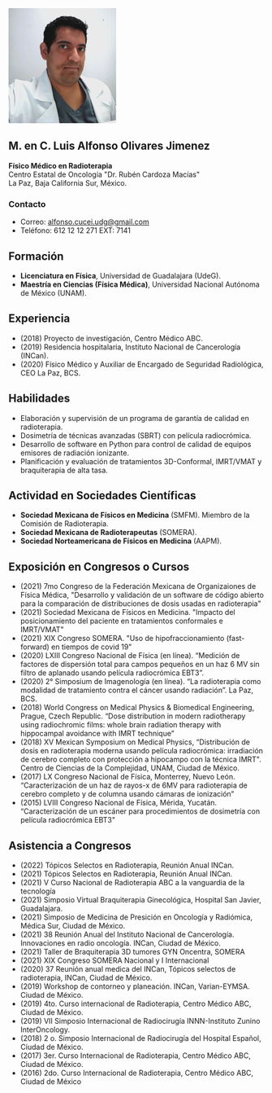 ![FotoPerfil](/FotoPerfil.png)

## M. en C. Luis Alfonso Olivares Jimenez

**Físico Médico en Radioterapia <br/>**
Centro Estatal de Oncología "Dr. Rubén Cardoza Macías" <br/>
La Paz, Baja California Sur, México. <br/>

### Contacto
* Correo: alfonso.cucei.udg@gmail.com
* Teléfono: 612 12 12 271 EXT: 7141

## Formación 
* **Licenciatura en Física**, Universidad de Guadalajara (UdeG). 
* **Maestría en Ciencias (Física Médica)**, Universidad Nacional Autónoma de México (UNAM).

## Experiencia
* (2018) Proyecto de investigación, Centro Médico ABC.
* (2019) Residencia hospitalaria, Instituto Nacional de Cancerología (INCan).
* (2020) Físico Médico y Auxiliar de Encargado de Seguridad Radiológica, CEO La Paz, BCS.

## Habilidades
* Elaboración y supervisión de un programa de garantía de calidad en radioterapia.
* Dosimetría de técnicas avanzadas (SBRT) con película radiocrómica.
* Desarrollo de software en Python para control de calidad de equipos emisores de radiación ionizante.
* Planificación y evaluación de tratamientos 3D-Conformal, IMRT/VMAT y braquiterapia de alta tasa.

## Actividad en Sociedades Científicas
* **Sociedad Mexicana de Físicos en Medicina** (SMFM). Miembro de la Comisión de Radioterapia.
* **Sociedad Mexicana de Radioterapeutas** (SOMERA).
* **Sociedad Norteamericana de Físicos en Medicina** (AAPM).

## Exposición en Congresos o Cursos
* (2021) 7mo Congreso de la Federación Mexicana de Organizaiones de Física Médica, "Desarrollo y validación de un software de código abierto para la comparación de distribuciones de dosis usadas en radioterapia" 
* (2021) Sociedad Mexicana de Físicos en Medicina. "Impacto del posicionamiento del paciente en tratamientos conformales e IMRT/VMAT" 
* (2021) XIX Congreso SOMERA. "Uso de hipofraccionamiento (fast-forward) en tiempos de covid 19"
* (2020) LXIII Congreso Nacional de Física (en línea). “Medición de factores de dispersión total para campos pequeños en un haz 6 MV sin filtro de aplanado usando película radiocrómica EBT3”.
* (2020) 2° Simposium de Imagenología (en línea). “La radioterapia como modalidad de tratamiento contra el cáncer usando radiación”. La Paz, BCS.
* (2018) World Congress on Medical Physics & Biomedical Engineering, Prague, Czech Republic. “Dose distribution in modern radiotherapy using radiochromic films: whole brain radiation therapy with hippocampal avoidance with IMRT technique”
* (2018) XV Mexican Symposium on Medical Physics, “Distribución de dosis en radioterapia moderna usando película radiocrómica: irradiación de cerebro completo con protección a hipocampo con la técnica IMRT". Centro de Ciencias de la Complejidad, UNAM, Ciudad de México.
* (2017) LX Congreso Nacional de Física, Monterrey, Nuevo León. “Caracterización de un haz de rayos-x de 6MV para radioterapia de cerebro completo y de columna usando cámaras de ionización”
* (2015) LVIII Congreso Nacional de Física, Mérida, Yucatán. “Caracterización de un escáner para procedimientos de dosimetría con película radiocrómica EBT3"

## Asistencia a Congresos
* (2022) Tópicos Selectos en Radioterapia, Reunión Anual INCan.
* (2021) Tópicos Selectos en Radioterapia, Reunión Anual INCan. 
* (2021) V Curso Nacional de Radioterapia ABC a la vanguardia de la tecnología
* (2021) Simposio Virtual Braquiterapia Ginecológica, Hospital San Javier, Guadalajara.
* (2021) Simposio de Medicina de Presición en Oncología y Radiómica, Médica Sur, Ciudad de México.
* (2021) 38 Reunión Anual del Instituto Nacional de Cancerología. Innovaciones en radio oncología. INCan, Ciudad de México.
* (2021) Taller de Braquiterapia 3D tumores GYN Oncentra, SOMERA
* (2021) XIX Congreso SOMERA Nacional y I Internacional
* (2020) 37 Reunión anual medica del INCan, Tópicos selectos de radioterapia, INCan, Ciudad de México.
* (2019) Workshop de contorneo y planeación. INCan, Varian-EYMSA. Ciudad de México.
* (2019) 4to. Curso internacional de Radioterapia, Centro Médico ABC, Ciudad de México.
* (2019) VII Simposio Internacional de Radiocirugía INNN-Instituto Zunino InterOncology.
* (2018) 2 o. Simposio Internacional de Radiocirugía del Hospital Español, Ciudad de México.
* (2017) 3er. Curso Internacional de Radioterapia, Centro Médico ABC, Ciudad de México.
* (2016) 2do. Curso Internacional de Radioterapia, Centro Médico ABC, Ciudad de México


